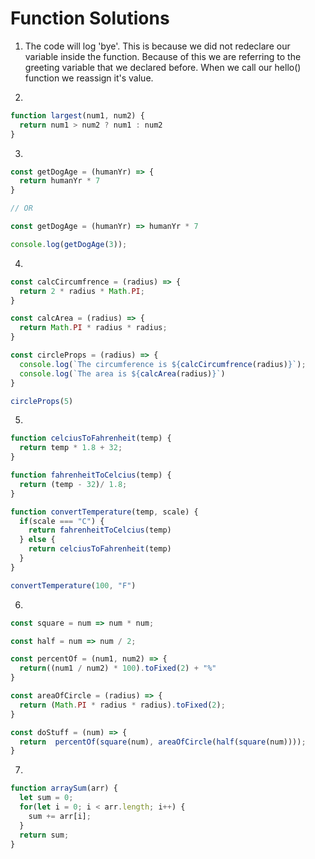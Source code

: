 # Function Solutions

1. The code will log 'bye'. This is because we did not redeclare our variable inside the function. Because of this we are referring 
to the greeting variable that we declared before. When we call our hello() function we reassign it's value. 

2. 
```js
function largest(num1, num2) {
  return num1 > num2 ? num1 : num2
}

```
3. 
```js
const getDogAge = (humanYr) => {
  return humanYr * 7
}

// OR

const getDogAge = (humanYr) => humanYr * 7

console.log(getDogAge(3));

```

4. 
```js
const calcCircumfrence = (radius) => {
  return 2 * radius * Math.PI;
}

const calcArea = (radius) => {
  return Math.PI * radius * radius;
}

const circleProps = (radius) => {
  console.log(`The circumference is ${calcCircumfrence(radius)}`);
  console.log(`The area is ${calcArea(radius)}`)
}

circleProps(5)
```
5. 
```js
function celciusToFahrenheit(temp) {
  return temp * 1.8 + 32;
}

function fahrenheitToCelcius(temp) {
  return (temp - 32)/ 1.8;
}

function convertTemperature(temp, scale) {
  if(scale === "C") {
    return fahrenheitToCelcius(temp)
  } else {
    return celciusToFahrenheit(temp)
  }
}

convertTemperature(100, "F")

```

6. 
```js
const square = num => num * num; 

const half = num => num / 2;

const percentOf = (num1, num2) => {
  return((num1 / num2) * 100).toFixed(2) + "%"
}

const areaOfCircle = (radius) => {
  return (Math.PI * radius * radius).toFixed(2);
}

const doStuff = (num) => {
  return  percentOf(square(num), areaOfCircle(half(square(num)))); 
}


```

7.
```js
function arraySum(arr) {
  let sum = 0; 
  for(let i = 0; i < arr.length; i++) {
    sum += arr[i];
  }
  return sum;
}

```







